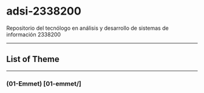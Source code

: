 # adsi-2338200
Repositorio del tecnólogo en análisis y desarrollo de sistemas de información 2338200
______
## List of Theme 
________
### (01-Emmet) [01-emmet/]